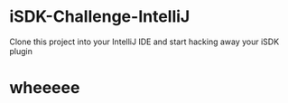 # iSDK-Challenge-IntelliJ
Clone this project into your IntelliJ IDE and start hacking away your iSDK plugin 
# wheeeee

